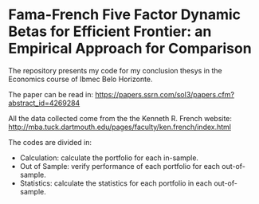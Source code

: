 # Fama-French Five Factor Dynamic Betas for Efficient Frontier: an Empirical Approach for Comparison
The repository presents my code for my conclusion thesys in the Economics course of Ibmec Belo Horizonte.

The paper can be read in: https://papers.ssrn.com/sol3/papers.cfm?abstract_id=4269284

All the data collected come from the the Kenneth R. French website: http://mba.tuck.dartmouth.edu/pages/faculty/ken.french/index.html

The codes are divided in:
- Calculation: calculate the portfolio for each in-sample.
- Out of Sample: verify performance of each portfolio for each out-of-sample.
- Statistics: calculate the statistics for each portfolio in each out-of-sample.

